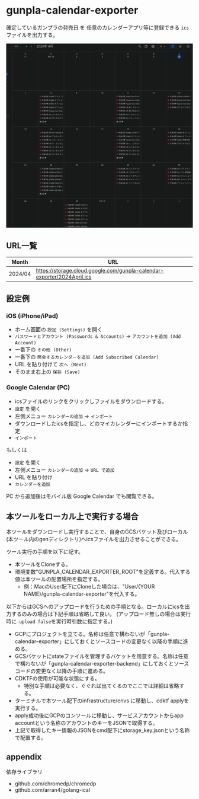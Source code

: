 # gunpla-calendar-exporter

確定しているガンプラの発売日 を
任意のカレンダーアプリ等に登録できる `ics` ファイルを出力する。

![calender](assets/image.png)

## URL一覧

| Month | URL |
| :-: | - |
| 2024/04 | <https://storage.cloud.google.com/gunpla-calendar-exporter/2024April.ics> |

## 設定例

### iOS (iPhone/iPad)

* ホーム画面の `設定 (Settings)` を開く
* `パスワードとアカウント (Passwords & Accounts)` -> `アカウントを追加 (Add Account)`
* 一番下の `その他 (Other)`
* 一番下の `照会するカレンダーを追加 (Add Subscribed Calendar)`
* URL を貼り付けて `次へ (Next)`
* そのまま右上の `保存 (Save)`

### Google Calendar (PC)

* icsファイルのリンクをクリックしファイルをダウンロードする。
* `設定` を開く
* 左側メニュー `カレンダーの追加` -> `インポート`
* ダウンロードしたicsを指定し、どのマイカレンダーにインポートするか指定
* `インポート`

もしくは

* `設定` を開く
* 左側メニュー `カレンダーの追加` -> `URL で追加`
* URL を貼り付け
* `カレンダーを追加`

PC から追加後はモバイル版 Google Calendar でも閲覧できる。

## 本ツールをローカル上で実行する場合

本ツールをダウンロードし実行することで、自身のGCSバケット及びローカル(本ツール内のgenディレクトリ)へicsファイルを出力させることができる。

ツール実行の手順を以下に記す。

* 本ツールをCloneする。
* 環境変数"GUNPLA_CALENDAR_EXPORTER_ROOT"を定義する。代入する値は本ツールの配置場所を指定する。
  * 例：MacのUser配下にCloneした場合は、"User/{YOUR NAME}/gunpla-calendar-exporter"を代入する。

以下からはGCSへのアップロードを行うための手順となる。ローカルにicsを出力するのみの場合は下記手順は省略して良い。
(アップロード無しの場合は実行時に`-upload false`を実行時引数に指定する。)

* GCPにプロジェクトを立てる。名称は任意で構わないが「gunpla-calendar-exporter」にしておくとソースコードの変更なく以降の手順に進める。
* GCSバケットにstateファイルを管理するバケットを用意する。名称は任意で構わないが「gunpla-calendar-exporter-backend」にしておくとソースコードの変更なく以降の手順に進める。
* CDKTFの使用が可能な状態にする。
  * 特別な手順は必要なく、ぐぐれば出てくるのでここでは詳細は省略する。
* ターミナルで本ツール配下のinfrastructure/envs に移動し、cdktf applyを実行する。
* apply成功後にGCPのコンソールに移動し、サービスアカウントからapp accountという名称のアカウントのキーをJSONで取得する。
* 上記で取得したキー情報のJSONをcmd配下にstorage_key.jsonという名称で配置する。

## appendix

依存ライブラリ

* github.com/chromedp/chromedp
* github.com/arran4/golang-ical
